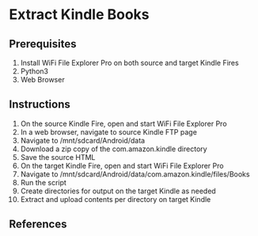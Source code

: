 # Extract Kindle Books

## Prerequisites
1. Install WiFi File Explorer Pro on both source and target Kindle Fires
2. Python3
3. Web Browser

## Instructions
1. On the source Kindle Fire, open and start WiFi File Explorer Pro
2. In a web browser, navigate to source Kindle FTP page
3. Navigate to /mnt/sdcard/Android/data
4. Download a zip copy of the com.amazon.kindle directory
5. Save the source HTML
6. On the target Kindle Fire, open and start WiFi File Explorer Pro
7. Navigate to /mnt/sdcard/Android/data/com.amazon.kindle/files/Books
8. Run the script
9. Create directories for output on the target Kindle as needed
10. Extract and upload contents per directory on target Kindle

## References
